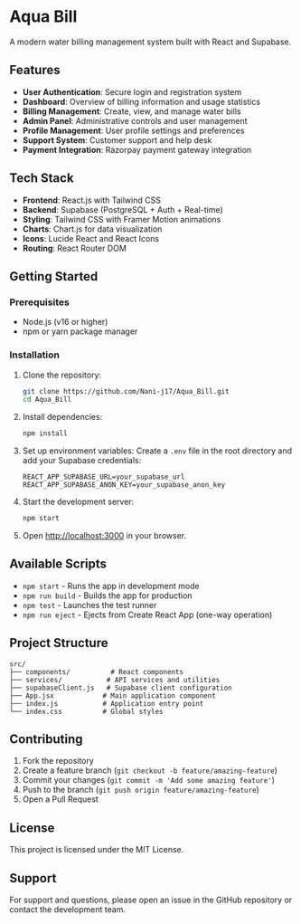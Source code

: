 # Aqua Bill

A modern water billing management system built with React and Supabase.

## Features

- **User Authentication**: Secure login and registration system
- **Dashboard**: Overview of billing information and usage statistics
- **Billing Management**: Create, view, and manage water bills
- **Admin Panel**: Administrative controls and user management
- **Profile Management**: User profile settings and preferences
- **Support System**: Customer support and help desk
- **Payment Integration**: Razorpay payment gateway integration

## Tech Stack

- **Frontend**: React.js with Tailwind CSS
- **Backend**: Supabase (PostgreSQL + Auth + Real-time)
- **Styling**: Tailwind CSS with Framer Motion animations
- **Charts**: Chart.js for data visualization
- **Icons**: Lucide React and React Icons
- **Routing**: React Router DOM

## Getting Started

### Prerequisites

- Node.js (v16 or higher)
- npm or yarn package manager

### Installation

1. Clone the repository:
   ```bash
   git clone https://github.com/Nani-j17/Aqua_Bill.git
   cd Aqua_Bill
   ```

2. Install dependencies:
   ```bash
   npm install
   ```

3. Set up environment variables:
   Create a `.env` file in the root directory and add your Supabase credentials:
   ```
   REACT_APP_SUPABASE_URL=your_supabase_url
   REACT_APP_SUPABASE_ANON_KEY=your_supabase_anon_key
   ```

4. Start the development server:
   ```bash
   npm start
   ```

5. Open [http://localhost:3000](http://localhost:3000) in your browser.

## Available Scripts

- `npm start` - Runs the app in development mode
- `npm run build` - Builds the app for production
- `npm test` - Launches the test runner
- `npm run eject` - Ejects from Create React App (one-way operation)

## Project Structure

```
src/
├── components/          # React components
├── services/           # API services and utilities
├── supabaseClient.js   # Supabase client configuration
├── App.jsx            # Main application component
├── index.js           # Application entry point
└── index.css          # Global styles
```

## Contributing

1. Fork the repository
2. Create a feature branch (`git checkout -b feature/amazing-feature`)
3. Commit your changes (`git commit -m 'Add some amazing feature'`)
4. Push to the branch (`git push origin feature/amazing-feature`)
5. Open a Pull Request

## License

This project is licensed under the MIT License.

## Support

For support and questions, please open an issue in the GitHub repository or contact the development team.
